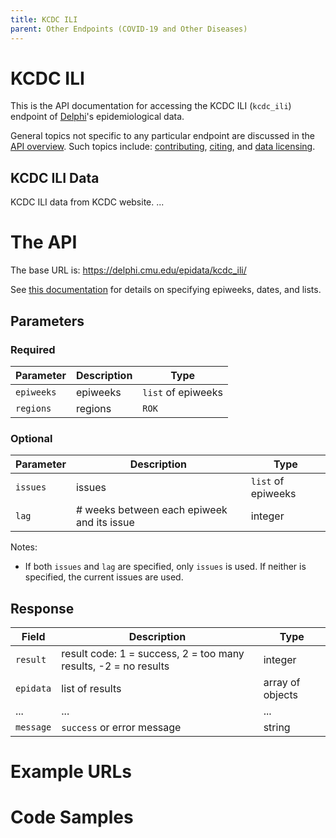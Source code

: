 ```yaml
---
title: KCDC ILI
parent: Other Endpoints (COVID-19 and Other Diseases)
---
```


# KCDC ILI

This is the API documentation for accessing the KCDC ILI (`kcdc_ili`) endpoint of [Delphi](https://delphi.cmu.edu/)'s epidemiological data.

General topics not specific to any particular endpoint are discussed in the
[API overview](README.md). Such topics include:
[contributing](README.md#contributing), [citing](README.md#citing), and
[data licensing](README.md#data-licensing).

## KCDC ILI Data

KCDC ILI data from KCDC website. ... <!-- TODO -->

# The API

The base URL is: https://delphi.cmu.edu/epidata/kcdc_ili/

See [this documentation](README.md) for details on specifying epiweeks, dates, and lists.

## Parameters

### Required

| Parameter  | Description | Type               |
|------------|-------------|--------------------|
| `epiweeks` | epiweeks    | `list` of epiweeks |
| `regions`  | regions     | `ROK`              |

### Optional

| Parameter | Description                                | Type               |
|-----------|--------------------------------------------|--------------------|
| `issues`  | issues                                     | `list` of epiweeks |
| `lag`     | # weeks between each epiweek and its issue | integer            |

Notes:
- If both `issues` and `lag` are specified, only `issues` is used.
If neither is specified, the current issues are used.

## Response

| Field     | Description                                                     | Type             |
|-----------|-----------------------------------------------------------------|------------------|
| `result`  | result code: 1 = success, 2 = too many results, -2 = no results | integer          |
| `epidata` | list of results                                                 | array of objects |
| ...       | ...                                                             | ...              | <!-- TODO -->
| `message` | `success` or error message                                      | string           |

# Example URLs

<!-- TODO: fix -->

# Code Samples

<!-- TODO: fix -->
